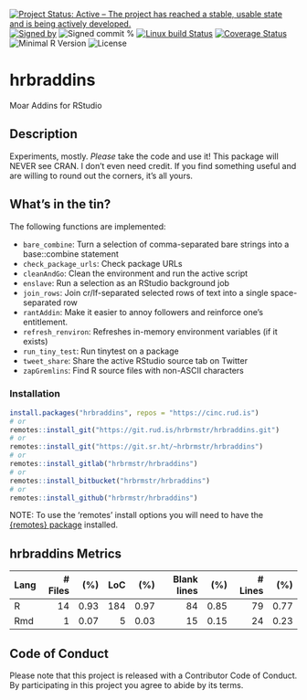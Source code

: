 
[![Project Status: Active – The project has reached a stable, usable
state and is being actively
developed.](https://www.repostatus.org/badges/latest/active.svg)](https://www.repostatus.org/#active)
[![Signed
by](https://img.shields.io/badge/Keybase-Verified-brightgreen.svg)](https://keybase.io/hrbrmstr)
![Signed commit
%](https://img.shields.io/badge/Signed_Commits-100%25-lightgrey.svg)
[![Linux build
Status](https://travis-ci.org/hrbrmstr/hrbraddins.svg?branch=master)](https://travis-ci.org/hrbrmstr/hrbraddins)
[![Coverage
Status](https://codecov.io/gh/hrbrmstr/hrbraddins/branch/master/graph/badge.svg)](https://codecov.io/gh/hrbrmstr/hrbraddins)
![Minimal R
Version](https://img.shields.io/badge/R%3E%3D-3.2.0-blue.svg)
![License](https://img.shields.io/badge/License-MIT-blue.svg)

# hrbraddins

Moar Addins for RStudio

## Description

Experiments, mostly. *Please* take the code and use it\! This package
will NEVER see CRAN. I don’t even need credit. If you find something
useful and are willing to round out the corners, it’s all yours.

## What’s in the tin?

The following functions are implemented:

  - `bare_combine`: Turn a selection of comma-separated bare strings
    into a base::combine statement
  - `check_package_urls`: Check package URLs
  - `cleanAndGo`: Clean the environment and run the active script
  - `enslave`: Run a selection as an RStudio background job
  - `join_rows`: Join cr/lf-separated selected rows of text into a
    single space-separated row
  - `rantAddin`: Make it easier to annoy followers and reinforce one’s
    entitlement.
  - `refresh_renviron`: Refreshes in-memory environment variables (if it
    exists)
  - `run_tiny_test`: Run tinytest on a package
  - `tweet_share`: Share the active RStudio source tab on Twitter
  - `zapGremlins`: Find R source files with non-ASCII characters

### Installation

``` r
install.packages("hrbraddins", repos = "https://cinc.rud.is")
# or
remotes::install_git("https://git.rud.is/hrbrmstr/hrbraddins.git")
# or
remotes::install_git("https://git.sr.ht/~hrbrmstr/hrbraddins")
# or
remotes::install_gitlab("hrbrmstr/hrbraddins")
# or
remotes::install_bitbucket("hrbrmstr/hrbraddins")
# or
remotes::install_github("hrbrmstr/hrbraddins")
```

NOTE: To use the ‘remotes’ install options you will need to have the
[{remotes} package](https://github.com/r-lib/remotes) installed.

## hrbraddins Metrics

| Lang | \# Files |  (%) | LoC |  (%) | Blank lines |  (%) | \# Lines |  (%) |
| :--- | -------: | ---: | --: | ---: | ----------: | ---: | -------: | ---: |
| R    |       14 | 0.93 | 184 | 0.97 |          84 | 0.85 |       79 | 0.77 |
| Rmd  |        1 | 0.07 |   5 | 0.03 |          15 | 0.15 |       24 | 0.23 |

## Code of Conduct

Please note that this project is released with a Contributor Code of
Conduct. By participating in this project you agree to abide by its
terms.
